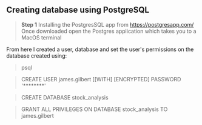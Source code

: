## Creating database using PostgreSQL

> **Step 1**
> Installing the PostgresSQL app from https://postgresapp.com/
> Once downloaded open the Postgres application which takes you to a MacOS terminal

From here I created a user, database and set the user's permissions on the database created using:

>psql

>CREATE USER james.gilbert [[WITH] [ENCRYPTED] PASSWORD '********'

>CREATE DATABASE stock_analysis

>GRANT ALL PRIVILEGES ON DATABASE stock_analysis TO james.gilbert
